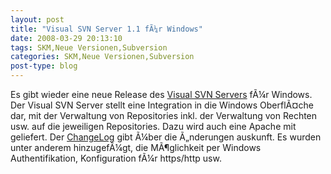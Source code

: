 ```yaml
---
layout: post
title: "Visual SVN Server 1.1 fÃ¼r Windows"
date: 2008-03-29 20:13:10
tags: SKM,Neue Versionen,Subversion
categories: SKM,Neue Versionen,Subversion
post-type: blog
---
```

Es gibt wieder eine neue Release des <a href="http://www.visualsvn.com/server/"  title="Visual SVN Server">Visual SVN Servers</a> fÃ¼r Windows. Der Visual SVN Server stellt eine Integration in die Windows OberflÃ¤che dar, mit der Verwaltung von Repositories inkl. der Verwaltung von Rechten usw. auf die jeweiligen Repositories. Dazu wird auch eine Apache mit geliefert.
Der <a href="http://www.visualsvn.com/server/release-1.1.html"  title="ChangeLog">ChangeLog</a> gibt Ã¼ber die Ã„nderungen auskunft. Es wurden unter anderem hinzugefÃ¼gt, die MÃ¶glichkeit per Windows Authentifikation, Konfiguration fÃ¼r https/http usw. 